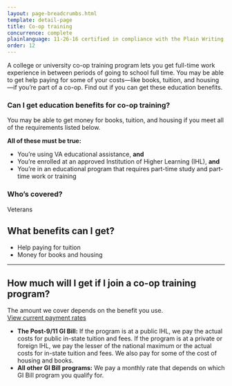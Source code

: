 ```yaml
---
layout: page-breadcrumbs.html
template: detail-page
title: Co-op training
concurrence: complete
plainlanguage: 11-26-16 certified in compliance with the Plain Writing Act
order: 12
---
```


<div class="va-introtext">

A college or university co-op training program lets you get full-time work experience in between periods of going to school full time. You may be able to get help paying for some of your costs—like books, tuition, and housing—if you’re part of a co-op. Find out if you can get these education benefits.

</div>


<div class="feature" markdown="1">

### Can I get education benefits for co-op training?

You may be able to get money for books, tuition, and housing if you meet all of the requirements listed below.

**All of these must be true:**

- You’re using VA educational assistance, **and**
- You’re enrolled at an approved Institution of Higher Learning (IHL), **and**
- You’re in an educational program that requires part-time study and part-time work or training

### Who’s covered?
Veterans
</div>


## What benefits can I get?

- Help paying for tuition
- Money for books and housing

-----

## How much will I get if I join a co-op training program?

The amount we cover depends on the benefit you use. <br>
[View current payment rates](https://www.benefits.va.gov/gibill/resources/benefits_resources/rate_tables.asp)

- **The Post-9/11 GI Bill:** If the program is at a public IHL, we pay the actual costs for public in-state tuition and fees. If the program is at a private or foreign IHL, we pay the lesser of the national maximum or the actual costs for in-state tuition and fees. We also pay for some of the cost of housing and books.
- **All other GI Bill programs:** We pay a monthly rate that depends on which GI Bill program you qualify for.

